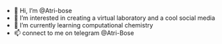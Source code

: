 - 👋 Hi, I’m @Atri-bose
- 👀 I’m interested in creating a virtual laboratory and a cool social media
- 🌱 I’m currently learning computational chemistry 
- 📫 connect to me on telegram @Atri-Bose

<!---
Atri-bose/Atri-bose is a ✨ special ✨ repository because its `README.md` (this file) appears on your GitHub profile.
You can click the Preview link to take a look at your changes.
--->
